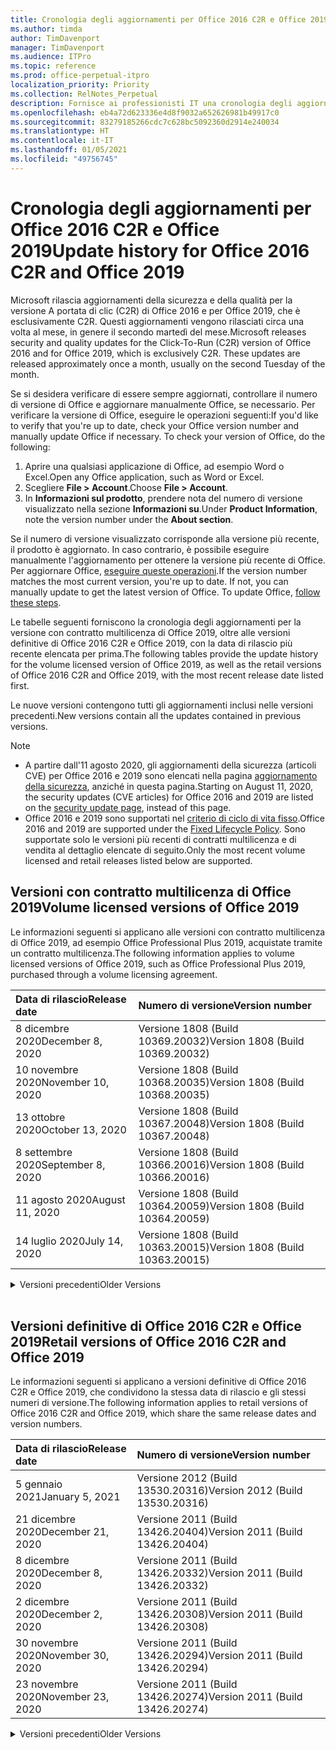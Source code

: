 ```yaml
---
title: Cronologia degli aggiornamenti per Office 2016 C2R e Office 2019
ms.author: timda
author: TimDavenport
manager: TimDavenport
ms.audience: ITPro
ms.topic: reference
ms.prod: office-perpetual-itpro
localization_priority: Priority
ms.collection: RelNotes_Perpetual
description: Fornisce ai professionisti IT una cronologia degli aggiornamenti per le versioni con licenza perpetua di Office 2016 e 2019 che usano la tecnologia A portata di clic (C2R)
ms.openlocfilehash: eb4a72d623336e4d8f9032a652626981b49917c0
ms.sourcegitcommit: 83279185266cdc7c628bc5092360d2914e240034
ms.translationtype: HT
ms.contentlocale: it-IT
ms.lasthandoff: 01/05/2021
ms.locfileid: "49756745"
---
```

# <a name="update-history-for-office-2016-c2r-and-office-2019"></a><span data-ttu-id="e28a2-103">Cronologia degli aggiornamenti per Office 2016 C2R e Office 2019</span><span class="sxs-lookup"><span data-stu-id="e28a2-103">Update history for Office 2016 C2R and Office 2019</span></span>

<span data-ttu-id="e28a2-p101">Microsoft rilascia aggiornamenti della sicurezza e della qualità per la versione A portata di clic (C2R) di Office 2016 e per Office 2019, che è esclusivamente C2R. Questi aggiornamenti vengono rilasciati circa una volta al mese, in genere il secondo martedì del mese.</span><span class="sxs-lookup"><span data-stu-id="e28a2-p101">Microsoft releases security and quality updates for the Click-To-Run (C2R) version of Office 2016 and for Office 2019, which is exclusively C2R. These updates are released approximately once a month, usually on the second Tuesday of the month.</span></span>

<span data-ttu-id="e28a2-p102">Se si desidera verificare di essere sempre aggiornati, controllare il numero di versione di Office e aggiornare manualmente Office, se necessario. Per verificare la versione di Office, eseguire le operazioni seguenti:</span><span class="sxs-lookup"><span data-stu-id="e28a2-p102">If you'd like to verify that you're up to date, check your Office version number and manually update Office if necessary. To check your version of Office, do the following:</span></span>

  1.    <span data-ttu-id="e28a2-108">Aprire una qualsiasi applicazione di Office, ad esempio Word o Excel.</span><span class="sxs-lookup"><span data-stu-id="e28a2-108">Open any Office application, such as Word or Excel.</span></span>
  2.    <span data-ttu-id="e28a2-109">Scegliere **File > Account**.</span><span class="sxs-lookup"><span data-stu-id="e28a2-109">Choose **File > Account**.</span></span>
  3.    <span data-ttu-id="e28a2-110">In **Informazioni sul prodotto**, prendere nota del numero di versione visualizzato nella sezione **Informazioni su**.</span><span class="sxs-lookup"><span data-stu-id="e28a2-110">Under **Product Information**, note the version number under the **About section**.</span></span>

<span data-ttu-id="e28a2-p103">Se il numero di versione visualizzato corrisponde alla versione più recente, il prodotto è aggiornato. In caso contrario, è possibile eseguire manualmente l'aggiornamento per ottenere la versione più recente di Office. Per aggiornare Office, [eseguire queste operazioni](https://support.office.com/article/2ab296f3-7f03-43a2-8e50-46de917611c5).</span><span class="sxs-lookup"><span data-stu-id="e28a2-p103">If the version number matches the most current version, you're up to date. If not, you can manually update to get the latest version of Office. To update Office, [follow these steps](https://support.office.com/article/2ab296f3-7f03-43a2-8e50-46de917611c5).</span></span>


<span data-ttu-id="e28a2-114">Le tabelle seguenti forniscono la cronologia degli aggiornamenti per la versione con contratto multilicenza di Office 2019, oltre alle versioni definitive di Office 2016 C2R e Office 2019, con la data di rilascio più recente elencata per prima.</span><span class="sxs-lookup"><span data-stu-id="e28a2-114">The following tables provide the update history for the volume licensed version of Office 2019, as well as the retail versions of Office 2016 C2R and Office 2019, with the most recent release date listed first.</span></span>

<span data-ttu-id="e28a2-115">Le nuove versioni contengono tutti gli aggiornamenti inclusi nelle versioni precedenti.</span><span class="sxs-lookup"><span data-stu-id="e28a2-115">New versions contain all the updates contained in previous versions.</span></span>


 > [!NOTE]
> - <span data-ttu-id="e28a2-116">A partire dall'11 agosto 2020, gli aggiornamenti della sicurezza (articoli CVE) per Office 2016 e 2019 sono elencati nella pagina [aggiornamento della sicurezza](https://docs.microsoft.com/officeupdates/microsoft365-apps-security-updates), anziché in questa pagina.</span><span class="sxs-lookup"><span data-stu-id="e28a2-116">Starting on August 11, 2020, the security updates (CVE articles) for Office 2016 and 2019 are listed on the [security update page](https://docs.microsoft.com/officeupdates/microsoft365-apps-security-updates), instead of this page.</span></span> 
> - <span data-ttu-id="e28a2-117">Office 2016 e 2019 sono supportati nel [criterio di ciclo di vita fisso](https://docs.microsoft.com/lifecycle/policies/fixed).</span><span class="sxs-lookup"><span data-stu-id="e28a2-117">Office 2016 and 2019 are supported under the [Fixed Lifecycle Policy](https://docs.microsoft.com/lifecycle/policies/fixed).</span></span> <span data-ttu-id="e28a2-118">Sono supportate solo le versioni più recenti di contratti multilicenza e di vendita al dettaglio elencate di seguito.</span><span class="sxs-lookup"><span data-stu-id="e28a2-118">Only the most recent volume licensed and retail releases listed below are supported.</span></span>


## <a name="volume-licensed-versions-of-office-2019"></a><span data-ttu-id="e28a2-119">Versioni con contratto multilicenza di Office 2019</span><span class="sxs-lookup"><span data-stu-id="e28a2-119">Volume licensed versions of Office 2019</span></span>
<span data-ttu-id="e28a2-120">Le informazioni seguenti si applicano alle versioni con contratto multilicenza di Office 2019, ad esempio Office Professional Plus 2019, acquistate tramite un contratto multilicenza.</span><span class="sxs-lookup"><span data-stu-id="e28a2-120">The following information applies to volume licensed versions of Office 2019, such as Office Professional Plus 2019, purchased through a volume licensing agreement.</span></span>

[//]: # (NON RIMUOVERE L'INIZIO DELLA TABELLA VL)


|<span data-ttu-id="e28a2-122">**Data di rilascio**</span><span class="sxs-lookup"><span data-stu-id="e28a2-122">**Release date**</span></span>|<span data-ttu-id="e28a2-123">**Numero di versione**</span><span class="sxs-lookup"><span data-stu-id="e28a2-123">**Version number**</span></span>|
|:-----|:-----|
|<span data-ttu-id="e28a2-124">8 dicembre 2020</span><span class="sxs-lookup"><span data-stu-id="e28a2-124">December 8, 2020</span></span>|<span data-ttu-id="e28a2-125">Versione 1808 (Build 10369.20032)</span><span class="sxs-lookup"><span data-stu-id="e28a2-125">Version 1808 (Build 10369.20032)</span></span>|
|<span data-ttu-id="e28a2-126">10 novembre 2020</span><span class="sxs-lookup"><span data-stu-id="e28a2-126">November 10, 2020</span></span>|<span data-ttu-id="e28a2-127">Versione 1808 (Build 10368.20035)</span><span class="sxs-lookup"><span data-stu-id="e28a2-127">Version 1808 (Build 10368.20035)</span></span>|
|<span data-ttu-id="e28a2-128">13 ottobre 2020</span><span class="sxs-lookup"><span data-stu-id="e28a2-128">October 13, 2020</span></span>|<span data-ttu-id="e28a2-129">Versione 1808 (Build 10367.20048)</span><span class="sxs-lookup"><span data-stu-id="e28a2-129">Version 1808 (Build 10367.20048)</span></span>|
|<span data-ttu-id="e28a2-130">8 settembre 2020</span><span class="sxs-lookup"><span data-stu-id="e28a2-130">September 8, 2020</span></span>|<span data-ttu-id="e28a2-131">Versione 1808 (Build 10366.20016)</span><span class="sxs-lookup"><span data-stu-id="e28a2-131">Version 1808 (Build 10366.20016)</span></span>|
|<span data-ttu-id="e28a2-132">11 agosto 2020</span><span class="sxs-lookup"><span data-stu-id="e28a2-132">August 11, 2020</span></span>|<span data-ttu-id="e28a2-133">Versione 1808 (Build 10364.20059)</span><span class="sxs-lookup"><span data-stu-id="e28a2-133">Version 1808 (Build 10364.20059)</span></span>|
|<span data-ttu-id="e28a2-134">14 luglio 2020</span><span class="sxs-lookup"><span data-stu-id="e28a2-134">July 14, 2020</span></span>   |<span data-ttu-id="e28a2-135">Versione 1808 (Build 10363.20015)</span><span class="sxs-lookup"><span data-stu-id="e28a2-135">Version 1808 (Build 10363.20015)</span></span>  |


[//]: # (NON RIMUOVERE LA FINE DELLA TABELLA VL)

<details>
<summary><span data-ttu-id="e28a2-137">Versioni precedenti</span><span class="sxs-lookup"><span data-stu-id="e28a2-137">Older Versions</span></span></summary>
 

[//]: # (NON RIMUOVERE L'INIZIO DELLA VECCHIA TABELLA VL)


|<span data-ttu-id="e28a2-139">**Data di rilascio**</span><span class="sxs-lookup"><span data-stu-id="e28a2-139">**Release date**</span></span>|<span data-ttu-id="e28a2-140">**Numero di versione**</span><span class="sxs-lookup"><span data-stu-id="e28a2-140">**Version number**</span></span>|
|:-----|:-----|
|<span data-ttu-id="e28a2-141">9 giugno 2020</span><span class="sxs-lookup"><span data-stu-id="e28a2-141">June 9, 2020</span></span>   |<span data-ttu-id="e28a2-142">Versione 1808 (Build 10361.20002)</span><span class="sxs-lookup"><span data-stu-id="e28a2-142">Version 1808 (Build 10361.20002)</span></span>  |
|<span data-ttu-id="e28a2-143">12 maggio 2020</span><span class="sxs-lookup"><span data-stu-id="e28a2-143">May 12, 2020</span></span>   |<span data-ttu-id="e28a2-144">Versione 1808 (Build 10359.20023)</span><span class="sxs-lookup"><span data-stu-id="e28a2-144">Version 1808 (Build 10359.20023)</span></span>  |
|<span data-ttu-id="e28a2-145">14 aprile 2020</span><span class="sxs-lookup"><span data-stu-id="e28a2-145">April 14, 2020</span></span>   |<span data-ttu-id="e28a2-146">Versione 1808 (Build 10358.20061)</span><span class="sxs-lookup"><span data-stu-id="e28a2-146">Version 1808 (Build 10358.20061)</span></span>  |
|<span data-ttu-id="e28a2-147">10 marzo 2020</span><span class="sxs-lookup"><span data-stu-id="e28a2-147">March 10, 2020</span></span>   |<span data-ttu-id="e28a2-148">Versione 1808 (Build 10357.20081)</span><span class="sxs-lookup"><span data-stu-id="e28a2-148">Version 1808 (Build 10357.20081)</span></span>  |
|<span data-ttu-id="e28a2-149">11 febbraio 2020</span><span class="sxs-lookup"><span data-stu-id="e28a2-149">February 11, 2020</span></span>   |<span data-ttu-id="e28a2-150">Versione 1808 (Build 10356.20006)</span><span class="sxs-lookup"><span data-stu-id="e28a2-150">Version 1808 (Build 10356.20006)</span></span>  |


[//]: # (NON RIMUOVERE LA FINE DELLA VECCHIA TABELLA VL)

</details>


<br/>

## <a name="retail-versions-of-office-2016-c2r-and-office-2019"></a><span data-ttu-id="e28a2-152">Versioni definitive di Office 2016 C2R e Office 2019</span><span class="sxs-lookup"><span data-stu-id="e28a2-152">Retail versions of Office 2016 C2R and Office 2019</span></span>
<span data-ttu-id="e28a2-153">Le informazioni seguenti si applicano a versioni definitive di Office 2016 C2R e Office 2019, che condividono la stessa data di rilascio e gli stessi numeri di versione.</span><span class="sxs-lookup"><span data-stu-id="e28a2-153">The following information applies to retail versions of Office 2016 C2R and Office 2019, which share the same release dates and version numbers.</span></span>

[//]: # (NON RIMUOVERE L'INIZIO DELLA TABELLA RETAIL)


|<span data-ttu-id="e28a2-155">**Data di rilascio**</span><span class="sxs-lookup"><span data-stu-id="e28a2-155">**Release date**</span></span>|<span data-ttu-id="e28a2-156">**Numero di versione**</span><span class="sxs-lookup"><span data-stu-id="e28a2-156">**Version number**</span></span>|
|:-----|:-----|
|<span data-ttu-id="e28a2-157">5 gennaio 2021</span><span class="sxs-lookup"><span data-stu-id="e28a2-157">January 5, 2021</span></span>|<span data-ttu-id="e28a2-158">Versione 2012 (Build 13530.20316)</span><span class="sxs-lookup"><span data-stu-id="e28a2-158">Version 2012 (Build 13530.20316)</span></span>|
|<span data-ttu-id="e28a2-159">21 dicembre 2020</span><span class="sxs-lookup"><span data-stu-id="e28a2-159">December 21, 2020</span></span>|<span data-ttu-id="e28a2-160">Versione 2011 (Build 13426.20404)</span><span class="sxs-lookup"><span data-stu-id="e28a2-160">Version 2011 (Build 13426.20404)</span></span>|
|<span data-ttu-id="e28a2-161">8 dicembre 2020</span><span class="sxs-lookup"><span data-stu-id="e28a2-161">December 8, 2020</span></span>|<span data-ttu-id="e28a2-162">Versione 2011 (Build 13426.20332)</span><span class="sxs-lookup"><span data-stu-id="e28a2-162">Version 2011 (Build 13426.20332)</span></span>|
|<span data-ttu-id="e28a2-163">2 dicembre 2020</span><span class="sxs-lookup"><span data-stu-id="e28a2-163">December 2, 2020</span></span>|<span data-ttu-id="e28a2-164">Versione 2011 (Build 13426.20308)</span><span class="sxs-lookup"><span data-stu-id="e28a2-164">Version 2011 (Build 13426.20308)</span></span>|
|<span data-ttu-id="e28a2-165">30 novembre 2020</span><span class="sxs-lookup"><span data-stu-id="e28a2-165">November 30, 2020</span></span>|<span data-ttu-id="e28a2-166">Versione 2011 (Build 13426.20294)</span><span class="sxs-lookup"><span data-stu-id="e28a2-166">Version 2011 (Build 13426.20294)</span></span>|
|<span data-ttu-id="e28a2-167">23 novembre 2020</span><span class="sxs-lookup"><span data-stu-id="e28a2-167">November 23, 2020</span></span>|<span data-ttu-id="e28a2-168">Versione 2011 (Build 13426.20274)</span><span class="sxs-lookup"><span data-stu-id="e28a2-168">Version 2011 (Build 13426.20274)</span></span>|


[//]: # (NON RIMUOVERE LA FINE DELLA TABELLA RETAIL)

<details>
<summary><span data-ttu-id="e28a2-170">Versioni precedenti</span><span class="sxs-lookup"><span data-stu-id="e28a2-170">Older Versions</span></span></summary>
 

[//]: # (NON RIMUOVERE L'INIZIO DELLA VECCHIA TABELLA RETAIL)


|<span data-ttu-id="e28a2-172">**Data di rilascio**</span><span class="sxs-lookup"><span data-stu-id="e28a2-172">**Release date**</span></span>|<span data-ttu-id="e28a2-173">**Numero di versione**</span><span class="sxs-lookup"><span data-stu-id="e28a2-173">**Version number**</span></span>|
|:-----|:-----|
|<span data-ttu-id="e28a2-174">17 novembre 2020</span><span class="sxs-lookup"><span data-stu-id="e28a2-174">November 17, 2020</span></span>|<span data-ttu-id="e28a2-175">Versione 2010 (Build 13328.20408)</span><span class="sxs-lookup"><span data-stu-id="e28a2-175">Version 2010 (Build 13328.20408)</span></span>|
|<span data-ttu-id="e28a2-176">10 novembre 2020</span><span class="sxs-lookup"><span data-stu-id="e28a2-176">November 10, 2020</span></span>|<span data-ttu-id="e28a2-177">Version 2010 (Build 13328.20356)</span><span class="sxs-lookup"><span data-stu-id="e28a2-177">Version 2010 (Build 13328.20356)</span></span>|
|<span data-ttu-id="e28a2-178">27 ottobre 2020</span><span class="sxs-lookup"><span data-stu-id="e28a2-178">October 27, 2020</span></span>|<span data-ttu-id="e28a2-179">Versione 2010 (Build 13328.20292)</span><span class="sxs-lookup"><span data-stu-id="e28a2-179">Version 2010 (Build 13328.20292)</span></span>|
|<span data-ttu-id="e28a2-180">21 ottobre 2020</span><span class="sxs-lookup"><span data-stu-id="e28a2-180">October 21, 2020</span></span>|<span data-ttu-id="e28a2-181">Versione 2009 (Build 13231.20418)</span><span class="sxs-lookup"><span data-stu-id="e28a2-181">Version 2009 (Build 13231.20418)</span></span>|
|<span data-ttu-id="e28a2-182">13 ottobre 2020</span><span class="sxs-lookup"><span data-stu-id="e28a2-182">October 13, 2020</span></span>|<span data-ttu-id="e28a2-183">Versione 2009 (Build 13231.20390)</span><span class="sxs-lookup"><span data-stu-id="e28a2-183">Version 2009 (Build 13231.20390)</span></span>|
|<span data-ttu-id="e28a2-184">8 ottobre 2020</span><span class="sxs-lookup"><span data-stu-id="e28a2-184">October 8, 2020</span></span>|<span data-ttu-id="e28a2-185">Versione 2009 (Build 13231.20368)</span><span class="sxs-lookup"><span data-stu-id="e28a2-185">Version 2009 (Build 13231.20368)</span></span>|
|<span data-ttu-id="e28a2-186">28 settembre 2020</span><span class="sxs-lookup"><span data-stu-id="e28a2-186">September 28, 2020</span></span>|<span data-ttu-id="e28a2-187">Versione 2009 (Build 13231.20262)</span><span class="sxs-lookup"><span data-stu-id="e28a2-187">Version 2009 (Build 13231.20262)</span></span>|
|<span data-ttu-id="e28a2-188">22 settembre 2020</span><span class="sxs-lookup"><span data-stu-id="e28a2-188">September 22, 2020</span></span>|<span data-ttu-id="e28a2-189">Versione 2008 (Build 13127.20508)</span><span class="sxs-lookup"><span data-stu-id="e28a2-189">Version 2008 (Build 13127.20508)</span></span>|
|<span data-ttu-id="e28a2-190">9 settembre 2020</span><span class="sxs-lookup"><span data-stu-id="e28a2-190">September 9, 2020</span></span>|<span data-ttu-id="e28a2-191">Versione 2008 (Build 13127.20408)</span><span class="sxs-lookup"><span data-stu-id="e28a2-191">Version 2008 (Build 13127.20408)</span></span>|
|<span data-ttu-id="e28a2-192">31 agosto 2020</span><span class="sxs-lookup"><span data-stu-id="e28a2-192">August 31, 2020</span></span>|<span data-ttu-id="e28a2-193">Versione 2008 (Build 13127.20296)</span><span class="sxs-lookup"><span data-stu-id="e28a2-193">Version 2008 (Build 13127.20296)</span></span>|
|<span data-ttu-id="e28a2-194">25 agosto 2020</span><span class="sxs-lookup"><span data-stu-id="e28a2-194">August 25, 2020</span></span>|<span data-ttu-id="e28a2-195">Versione 2007 (Build 13029.20460)</span><span class="sxs-lookup"><span data-stu-id="e28a2-195">Version 2007 (Build 13029.20460)</span></span>|
|<span data-ttu-id="e28a2-196">11 agosto 2020</span><span class="sxs-lookup"><span data-stu-id="e28a2-196">August 11, 2020</span></span>|<span data-ttu-id="e28a2-197">Versione 2007 (Build 13029.20344)</span><span class="sxs-lookup"><span data-stu-id="e28a2-197">Version 2007 (Build 13029.20344)</span></span>|
|<span data-ttu-id="e28a2-198">30 luglio 2020</span><span class="sxs-lookup"><span data-stu-id="e28a2-198">July 30, 2020</span></span>|<span data-ttu-id="e28a2-199">Versione 2007 (Build 13029.20308)</span><span class="sxs-lookup"><span data-stu-id="e28a2-199">Version 2007 (Build 13029.20308)</span></span>  |
|<span data-ttu-id="e28a2-200">28 luglio 2020</span><span class="sxs-lookup"><span data-stu-id="e28a2-200">July 28, 2020</span></span>|<span data-ttu-id="e28a2-201">Versione 2006 (Build 13001.20498)</span><span class="sxs-lookup"><span data-stu-id="e28a2-201">Version 2006 (Build 13001.20498)</span></span>  |
|<span data-ttu-id="e28a2-202">14 luglio 2020</span><span class="sxs-lookup"><span data-stu-id="e28a2-202">July 14, 2020</span></span>|<span data-ttu-id="e28a2-203">Versione 2006 (Build 13001.20384)</span><span class="sxs-lookup"><span data-stu-id="e28a2-203">Version 2006 (Build 13001.20384)</span></span>  |
|<span data-ttu-id="e28a2-204">30 giugno 2020</span><span class="sxs-lookup"><span data-stu-id="e28a2-204">June 30, 2020</span></span>|<span data-ttu-id="e28a2-205">Versione 2006 (Build 13001.20266)</span><span class="sxs-lookup"><span data-stu-id="e28a2-205">Version 2006 (Build 13001.20266)</span></span>  |
|<span data-ttu-id="e28a2-206">24 giugno 2020</span><span class="sxs-lookup"><span data-stu-id="e28a2-206">June 24, 2020</span></span>|<span data-ttu-id="e28a2-207">Versione 2005 (Build 12827.20470)</span><span class="sxs-lookup"><span data-stu-id="e28a2-207">Version 2005 (Build 12827.20470)</span></span>  |
|<span data-ttu-id="e28a2-208">9 giugno 2020</span><span class="sxs-lookup"><span data-stu-id="e28a2-208">June 9, 2020</span></span>|<span data-ttu-id="e28a2-209">Versione 2005 (Build 12827.20336)</span><span class="sxs-lookup"><span data-stu-id="e28a2-209">Version 2005 (Build 12827.20336)</span></span>  |
|<span data-ttu-id="e28a2-210">2 giugno 2020</span><span class="sxs-lookup"><span data-stu-id="e28a2-210">June 2, 2020</span></span>|<span data-ttu-id="e28a2-211">Versione 2005 (Build 12827.20268)</span><span class="sxs-lookup"><span data-stu-id="e28a2-211">Version 2005 (Build 12827.20268)</span></span>  |
|<span data-ttu-id="e28a2-212">21 maggio 2020</span><span class="sxs-lookup"><span data-stu-id="e28a2-212">May 21, 2020</span></span>|<span data-ttu-id="e28a2-213">Versione 2004 (Build 12730.20352)</span><span class="sxs-lookup"><span data-stu-id="e28a2-213">Version 2004 (Build 12730.20352)</span></span>  |
|<span data-ttu-id="e28a2-214">12 maggio 2020</span><span class="sxs-lookup"><span data-stu-id="e28a2-214">May 12, 2020</span></span>|<span data-ttu-id="e28a2-215">Versione 2004 (Build 12730.20270)</span><span class="sxs-lookup"><span data-stu-id="e28a2-215">Version 2004 (Build 12730.20270)</span></span>  |
|<span data-ttu-id="e28a2-216">4 maggio 2020</span><span class="sxs-lookup"><span data-stu-id="e28a2-216">May 4, 2020</span></span>|<span data-ttu-id="e28a2-217">Versione 2004 (Build 12730.20250)</span><span class="sxs-lookup"><span data-stu-id="e28a2-217">Version 2004 (Build 12730.20250)</span></span>  |
|<span data-ttu-id="e28a2-218">29 aprile 2020</span><span class="sxs-lookup"><span data-stu-id="e28a2-218">April 29, 2020</span></span>|<span data-ttu-id="e28a2-219">Versione 2004 (Build 12730.20236)</span><span class="sxs-lookup"><span data-stu-id="e28a2-219">Version 2004 (Build 12730.20236)</span></span>  |
|<span data-ttu-id="e28a2-220">15 aprile 2020</span><span class="sxs-lookup"><span data-stu-id="e28a2-220">April 15, 2020</span></span>|<span data-ttu-id="e28a2-221">Versione 2003 (Build 12624.20466)</span><span class="sxs-lookup"><span data-stu-id="e28a2-221">Version 2003 (Build 12624.20466)</span></span>  |
|<span data-ttu-id="e28a2-222">14 aprile 2020</span><span class="sxs-lookup"><span data-stu-id="e28a2-222">April 14, 2020</span></span>|<span data-ttu-id="e28a2-223">Versione 2003 (Build 12624.20442)</span><span class="sxs-lookup"><span data-stu-id="e28a2-223">Version 2003 (Build 12624.20442)</span></span>  |
|<span data-ttu-id="e28a2-224">31 marzo 2020</span><span class="sxs-lookup"><span data-stu-id="e28a2-224">March 31, 2020</span></span>|<span data-ttu-id="e28a2-225">Versione 2003 (Build 12624.20382)</span><span class="sxs-lookup"><span data-stu-id="e28a2-225">Version 2003 (Build 12624.20382)</span></span>  |
|<span data-ttu-id="e28a2-226">25 marzo 2020</span><span class="sxs-lookup"><span data-stu-id="e28a2-226">March 25, 2020</span></span>|<span data-ttu-id="e28a2-227">Versione 2003 (Build 12624.20320)</span><span class="sxs-lookup"><span data-stu-id="e28a2-227">Version 2003 (Build 12624.20320)</span></span>  |
|<span data-ttu-id="e28a2-228">10 marzo 2020</span><span class="sxs-lookup"><span data-stu-id="e28a2-228">March 10, 2020</span></span>|<span data-ttu-id="e28a2-229">Versione 2002 (Build 12527.20278)</span><span class="sxs-lookup"><span data-stu-id="e28a2-229">Version 2002 (Build 12527.20278)</span></span>  |
|<span data-ttu-id="e28a2-230">1 marzo 2020</span><span class="sxs-lookup"><span data-stu-id="e28a2-230">March 1, 2020</span></span>   |<span data-ttu-id="e28a2-231">Versione 2002 (Build 12527.20242)</span><span class="sxs-lookup"><span data-stu-id="e28a2-231">Version 2002 (Build 12527.20242)</span></span>  |


[//]: # (NON RIMUOVERE LA FINE DELLA VECCHIA TABELLA RETAIL)


</details>






